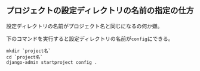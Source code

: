 ## プロジェクトの設定ディレクトリの名前の指定の仕方

設定ディレクトリの名前がプロジェクト名と同じになるの何か嫌。

下のコマンドを実行すると設定ディレクトリの名前が`config`にできる。

```
mkdir `project名`
cd `project名`
django-admin startproject config .
```